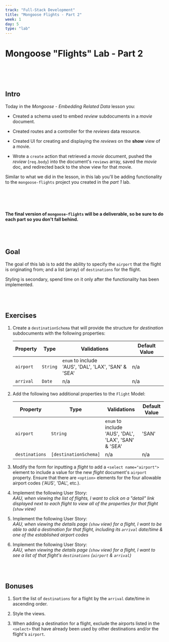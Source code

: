 ```yaml
---
track: "Full-Stack Development"
title: "Mongoose Flights - Part 2"
week: 1
day: 5
type: "lab"
---
```


# Mongoose "Flights" Lab - Part 2

<br>
<br>
<br>




## Intro

Today in the _Mongoose - Embedding Related Data_ lesson you:

- Created a schema used to embed _review_ subdocuments in a _movie_ document.

- Created routes and a controller for the _reviews_ data resource.

- Created UI for creating and displaying the _reviews_ on the **show** view of a movie.

- Wrote a `create` action that retrieved a _movie_ document, pushed the _review_ (`req.body`) into the document's `reviews` array, saved the _movie_ doc, and redirected back to the show view for that movie.

Similar to what we did in the lesson, in this lab you'll be adding functionality to the `mongoose-flights` project you created in the _part 1_ lab.

<br>
<br>
<br>



#### The final version of `mongoose-flights` will be a deliverable, so be sure to do each part so you don't fall behind.

<br>
<br>



## Goal

The goal of this lab is to add the ability to specify the `airport` that the flight is originating from; and a list (array) of `destinations` for the flight.

Styling is secondary, spend time on it only after the functionality has been implemented.

<br>
<br>



## Exercises

1. Create a `destinationSchema` that will provide the structure for _destination_ subdocuments with the following properties:

	| Property | Type | Validations | Default Value |
	|---|---|---|---|
	| `airport`| `String`| `enum` to include<br>'AUS', 'DAL', 'LAX', 'SAN' & 'SEA' | n/a |
	| `arrival`| `Date`| n/a | n/a | 

2. Add the following two additional properties to the `Flight` Model:

	| Property | Type | Validations | Default Value |
	|---|---|---|---|
	| `airport`| `String`| `enum` to include<br>'AUS', 'DAL', 'LAX', 'SAN' & 'SEA' | 'SAN' | 
	| `destinations`| `[destinationSchema]`| n/a | n/a | 

3. Modify the form for inputting a _flight_ to add a `<select name="airport">` element to include a value for the new _flight_ document's `airport` property. Ensure that there are `<option>` elements for the four allowable airport codes ('AUS', 'DAL', etc.).

4. Implement the following User Story:<br>_AAU, when viewing the list of flights, I want to click on a "detail" link displayed next to each flight to view all of the properties for that flight (`show` view)_

5. Implement the following User Story:<br>_AAU, when viewing the details page (`show` view) for a flight, I want to be able to add a destination for that flight, including its `arrival` date/time & one of the established airport codes_

6. Implement the following User Story:<br>_AAU, when viewing the details page (`show` view) for a flight, I want to see a list of that flight's `destinations` (`airport` & `arrival`)_

<br>
<br>




## Bonuses

1. Sort the list of `destinations` for a flight by the `arrival` date/time in ascending order.

2. Style the views.

3. When adding a destination for a flight, exclude the airports listed in the `<select>` that have already been used by other destinations and/or the flight's `airport`.

